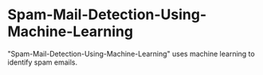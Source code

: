 # Spam-Mail-Detection-Using-Machine-Learning
"Spam-Mail-Detection-Using-Machine-Learning" uses machine learning to identify spam emails.
